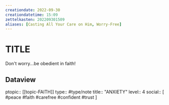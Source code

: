 ```yaml
---
creationdate: 2022-09-30
creationdatetime: 15:09
zettelkasten: 202209301509
aliases: [Casting All Your Care on Him, Worry-Free]
---
```

# TITLE
Don't worry...be obedient in faith!

## Dataview
ptopic:: [[topic-FAITH]]
type:: #type/note
title:: "ANXIETY"
level:: 4
social:: [ #peace #faith #carefree #confident #trust ]